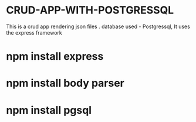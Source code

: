 # CRUD-APP-WITH-POSTGRESSQL
This is a crud app rendering json files . database used - Postgressql,
It uses the express framework  
# npm install express
# npm install body parser
 # npm install pgsql
